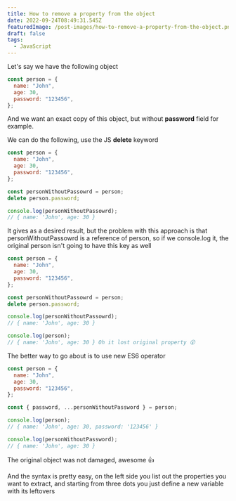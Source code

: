 ```yaml
---
title: How to remove a property from the object
date: 2022-09-24T08:49:31.545Z
featuredImage: /post-images/how-to-remove-a-property-from-the-object.png
draft: false
tags:
  - JavaScript
---
```


Let's say we have the following object

```javascript
const person = {
  name: "John",
  age: 30,
  password: "123456",
};
```

And we want an exact copy of this object, but without **password** field for example.

We can do the following, use the JS **delete** keyword

```javascript
const person = {
  name: "John",
  age: 30,
  password: "123456",
};

const personWithoutPassowrd = person;
delete person.password;

console.log(personWithoutPassowrd);
// { name: 'John', age: 30 }
```

It gives as a desired result, but the problem with this approach is that personWithoutPassowrd is a reference of person, so if we console.log it, the original person isn't going to have this key as well

```javascript
const person = {
  name: "John",
  age: 30,
  password: "123456",
};

const personWithoutPassowrd = person;
delete person.password;

console.log(personWithoutPassowrd);
// { name: 'John', age: 30 }

console.log(person);
// { name: 'John', age: 30 } Oh it lost original property 😲
```

The better way to go about is to use new ES6 operator

```javascript
const person = {
  name: "John",
  age: 30,
  password: "123456",
};

const { password, ...personWithoutPassword } = person;

console.log(person);
// { name: 'John', age: 30, password: '123456' }

console.log(personWithoutPassword);
// { name: 'John', age: 30 }
```

The original object was not damaged, awesome 👍

And the syntax is pretty easy, on the left side you list out the properties you want to extract, and starting from three dots you just define a new variable with its leftovers
